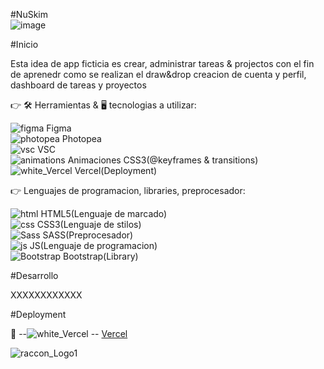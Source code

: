 #NuSkim</br>
![image](https://github.com/DIGORACCOON4279/NuSkim/assets/88150970/44c4d118-010f-482e-97bb-6bf68605d131)</br>

#Inicio</br>

Esta idea de app ficticia es crear, administrar tareas & projectos con el fin de aprenedr como se realizan el draw&drop creacion de cuenta y perfil, dashboard de tareas y proyectos</br>

👉 🛠 Herramientas & 🖥 tecnologias a utilizar:</br>

![figma](https://github.com/DIGORACCOON4279/NuSkim/assets/88150970/cdd5589e-2f95-4252-80ba-a1ec02f16cfc) Figma</br>
![photopea](https://github.com/DIGORACCOON4279/NuSkim/assets/88150970/46bf103d-6f65-4b34-b1b0-9811d13ff2ab) Photopea</br>
![vsc](https://github.com/DIGORACCOON4279/NuSkim/assets/88150970/946bf1b9-1579-4107-9d2a-f7decf2588e8) VSC</br>
![animations](https://github.com/DIGORACCOON4279/NuSkim/assets/88150970/3ba0c088-299b-4da5-b237-8e714d0cd9be) Animaciones CSS3(@keyframes & transitions)</br>
![white_Vercel](https://github.com/DIGORACCOON4279/NuSkim/assets/88150970/01a4ba50-ccf7-4ddb-8c65-11f65c9e2931) Vercel(Deployment)</br>
 
👉 Lenguajes de programacion, libraries, preprocesador:</br>

![html](https://github.com/DIGORACCOON4279/NuSkim/assets/88150970/3677b1e6-1df7-435e-84dd-834a76910664) HTML5(Lenguaje de marcado)</br>
![css](https://github.com/DIGORACCOON4279/NuSkim/assets/88150970/c9c844cf-f237-43f0-b7cf-d7a7265dad59) CSS3(Lenguaje de stilos)</br>
![Sass](https://github.com/DIGORACCOON4279/NuSkim/assets/88150970/eed5233d-96ec-4f06-8e83-995b3034d714) SASS(Preprocesador)</br>
![js](https://github.com/DIGORACCOON4279/NuSkim/assets/88150970/5139797a-9eaf-41d0-85a0-42c82c4c6feb) JS(Lenguaje de programacion)</br>
![Bootstrap](https://github.com/DIGORACCOON4279/NuSkim/assets/88150970/0c933e67-111b-4828-802d-a258f91fd405) Bootstrap(Library)

#Desarrollo</br>

XXXXXXXXXXXX


#Deployment</br>

🚀 --![white_Vercel](https://github.com/DIGORACCOON4279/NuSkim/assets/88150970/f1c48daf-a86e-4c11-b949-f5fc3867ed64) -- [Vercel](https://nu-skim.vercel.app/)</br>


![raccon_Logo1](https://github.com/DIGORACCOON4279/NuSkim/assets/88150970/25cd100f-7a4d-4596-b64e-f08fb8d0b860)</br>

